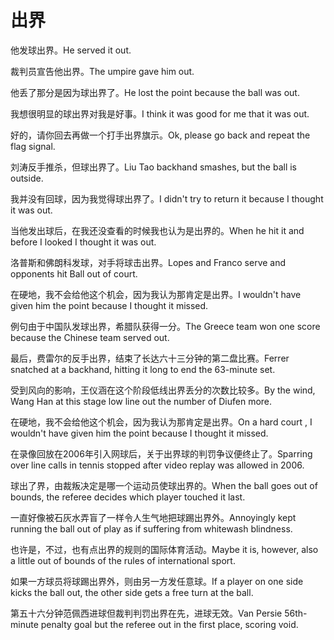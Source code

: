 # 出界

<p><span class="chinese">他发球出界。</span><span class="english">He served it out.</span></p>

<p><span class="chinese">裁判员宣告他出界。</span><span class="english">The umpire gave him out.</span></p>

<p><span class="chinese">他丢了那分是因为球出界了。</span><span class="english">He lost the point because the ball was out.</span></p>

<p><span class="chinese">我想很明显的球出界对我是好事。</span><span class="english">I think it was good for me that it was out.</span></p>

<p><span class="chinese">好的，请你回去再做一个打手出界旗示。</span><span class="english">Ok, please go back and repeat the flag signal.</span></p>

<p><span class="chinese">刘涛反手推杀，但球出界了。</span><span class="english">Liu Tao backhand smashes, but the ball is outside.</span></p>

<p><span class="chinese">我并没有回球，因为我觉得球出界了。</span><span class="english">I didn't try to return it because I thought it was out.</span></p>

<p><span class="chinese">当他发出球后，在我还没查看的时候我也认为是出界的。</span><span class="english">When he hit it and before I looked I thought it was out.</span></p>

<p><span class="chinese">洛普斯和佛朗科发球，对手将球击出界。</span><span class="english">Lopes and Franco serve and opponents hit Ball out of court.</span></p>

<p><span class="chinese">在硬地，我不会给他这个机会，因为我认为那肯定是出界。</span><span class="english">I wouldn't have given him the point because I thought it missed.</span></p>

<p><span class="chinese">例句由于中国队发球出界，希腊队获得一分。</span><span class="english">The Greece team won one score because the Chinese team served out.</span></p>

<p><span class="chinese">最后，费雷尔的反手出界，结束了长达六十三分钟的第二盘比赛。</span><span class="english">Ferrer snatched at a backhand, hitting it long to end the 63-minute set.</span></p>

<p><span class="chinese">受到风向的影响，王仪涵在这个阶段低线出界丢分的次数比较多。</span><span class="english">By the wind, Wang Han at this stage low line out the number of Diufen more.</span></p>

<p><span class="chinese">在硬地，我不会给他这个机会，因为我认为那肯定是出界。</span><span class="english">On a hard court , I wouldn't have given him the point because I thought it missed.</span></p>

<p><span class="chinese">在录像回放在2006年引入网球后，关于出界球的判罚争议便终止了。</span><span class="english">Sparring over line calls in tennis stopped after video replay was allowed in 2006.</span></p>

<p><span class="chinese">球出了界，由裁叛决定是哪一个运动员使球出界的。</span><span class="english">When the ball goes out of bounds, the referee decides which player touched it last.</span></p>

<p><span class="chinese">一直好像被石灰水弄盲了一样令人生气地把球踢出界外。</span><span class="english">Annoyingly kept running the ball out of play as if suffering from whitewash blindness.</span></p>

<p><span class="chinese">也许是，不过，也有点出界的规则的国际体育活动。</span><span class="english">Maybe it is, however, also a little out of bounds of the rules of international sport.</span></p>

<p><span class="chinese">如果一方球员将球踢出界外，则由另一方发任意球。</span><span class="english">If a player on one side kicks the ball out, the other side gets a free turn at the ball.</span></p>

<p><span class="chinese">第五十六分钟范佩西进球但裁判判罚出界在先，进球无效。</span><span class="english">Van Persie 56th-minute penalty goal but the referee out in the first place, scoring void.</span></p>

